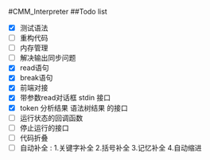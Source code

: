 #CMM_Interpreter
##Todo list
- [x] 测试语法
- [ ] 重构代码
- [ ] 内存管理
- [ ] 解决输出同步问题
- [x] read语句
- [x] break语句
- [x] 前端对接
- [x] 带参数read对话框 stdin 接口
- [x] token 分析结果 语法树结果 的接口
- [ ] 运行状态的回调函数
- [ ] 停止运行的接口
- [ ] 代码折叠
- [ ] 自动补全 : 1.关键字补全 2.括号补全 3.记忆补全 4.自动缩进
